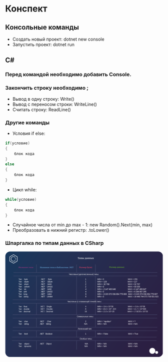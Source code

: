 # Конспект
## Консольные команды
- Создать новый проект: dotnet new console
- Запустить проект: dotnet run

## С#
### Перед командой необходимо добавить Console.
### Закончить строку необходимо ;
- Вывод в одну строку: Write()
- Вывод с переносом строки: WriteLine()
- Считать строку: ReadLine()
### Другие команды
- Условия if else:  
```csharp
if(условие)
{
    блок кода
}
else
{
    блок кода
}
```
- Цикл while:
```csharp
while(условие)
{
    блок кода
}
```
- Случайное числа от min до max - 1: new Random().Next(min, max)
- Преобразовать в нижний регистр: .toLower()



### Шпаргалка по типам данных в CSharp
![Data types](./DataTypes.png)